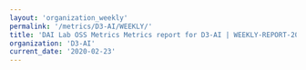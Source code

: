 ```yaml
---
layout: 'organization_weekly'
permalink: '/metrics/D3-AI/WEEKLY/'
title: 'DAI Lab OSS Metrics Metrics report for D3-AI | WEEKLY-REPORT-2020-02-23'
organization: 'D3-AI'
current_date: '2020-02-23'
---
```

